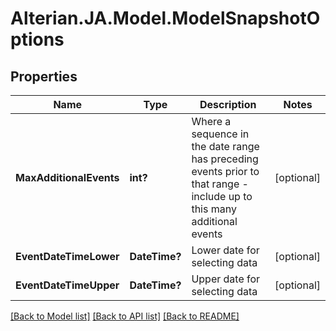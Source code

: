 # Alterian.JA.Model.ModelSnapshotOptions

## Properties

Name | Type | Description | Notes
------------ | ------------- | ------------- | -------------
**MaxAdditionalEvents** | **int?** | Where a sequence in the date range has preceding events prior to that range - include up to this many additional events | [optional] 
**EventDateTimeLower** | **DateTime?** | Lower date for selecting data | [optional] 
**EventDateTimeUpper** | **DateTime?** | Upper date for selecting data | [optional] 

[[Back to Model list]](../README.md#documentation-for-models) [[Back to API list]](../README.md#documentation-for-api-endpoints) [[Back to README]](../README.md)


